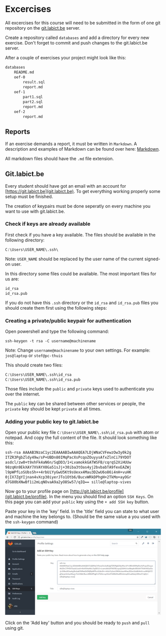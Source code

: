 # Excercises

All excercises for this course will need to be submitted in the form of one git repository on the [git.labict.be](https://git.labict.be) server.

Create a repository called `databases` and add a directory for every new exercise. Don't forget to commit and push changes to the git.labict.be server.

After a couple of exercises your project might look like this:

```
databases
    README.md
    oef-0 
        result.sql
        report.md
    oef-1
        part1.sql
        part2.sql
        report.md
    oef-2
        report.md
```

## Reports

If an exercise demands a report, it must be written in `Markdown`. A description and examples of Markdown can be found over here: [Markdown](./markdown.md). 

All markdown files should have the `.md` file extension. 

## Git.labict.be

Every student should have got an email with an account for [https://git.labict.be](git.labict.be). To get everything working properly some setup must be finished. 

The creation of keypairs must be done seperatly on every machine you want to use with git.labict.be.

### Check if keys are already available

First check if you have a key available. The files should be available in the following directory:

```
C:\Users\USER_NAME\.ssh\
```

Note: `USER_NAME` should be replaced by the user name of the current signed-on user.

In this directory some files could be available. The most important files for us are:

```
id_rsa
id_rsa.pub
```

If you do not have this `.ssh` directory or the `id_rsa` and `id_rsa.pub` files you should create them first using the following steps:

### Creating a private/public keypair for authentication 

Open powershell and type the following command:

```
ssh-keygen -t rsa -C username@machinename
```

Note: Change `username@machinename` to your own settings. For example: `jos@laptop` or `stef@pc-thuis`

This should create two files:

```
C:\Users\USER_NAME\.ssh\id_rsa
C:\Users\USER_NAME\.ssh\id_rsa.pub
```

Those files include the `public` and `private` keys used to authenticate you over the internet.

The `public` key can be shared between other services or people, the `private` key should be kept `private` at all times.

### Adding your public key to git.labict.be

Open your public key file `C:\Users\USER_NAME\.ssh\id_rsa.pub` with atom or notepad. And copy the full content of the file. It should look something like this:

```
ssh-rsa AAAAB3NzaC1yc2EAAAABIwAAAQEA7LDjWNaCVFewzOw3y0k2g
ITZR3PgbZldy49w/sP+UBDn80IMqPacXsPcqoZOuyysAfxZlnCi79YDOT
asdcl/zw0+t9xhFk4aN6n/SqDD3/1+LvamokkGATWSFB/cqrqS2XiHUUw
98zqKn9EkXAY7XVAYX0Ga51sJj+30iba3tOas4yj2bvbabTA9fexEAZWj
l9pWPfLoSUbsSh++4rbUiYyGwU5Kt9sUexx4Mau3D2wU6o86i4nH+vuHK
0jIX7ZgYIjnan4vXcp30iyerJTo1Otb6/BucvWRkDPhgH+2TkMo+ayOGr
d7G80bXNwBf1i2mLqNOvaA9a2yO8Sw57/qIQ== sille@laptop-vives
```

Now go to your profile page on [http://git.labict.be/profile](git.labict.be/profile). In the menu you should find an option `SSH Keys`. On this page you can add your `public` key using the `+ add SSH key` button.

Paste your key in the 'key' field. In the 'title' field you can state to what user and machine the key belongs to. (Should be the same value a you used with the `ssh-keygen` command)

![Add SSH key to your account](img/add-ssh-key.png)

Click on the 'Add key' button and you should be ready to `push` and `pull` using git.







